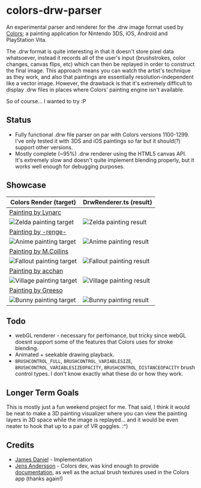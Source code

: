 # colors-drw-parser
 
An experimental parser and renderer for the .drw image format used by [Colors](http://colorslive.com/); a painting application for Nintendo 3DS, iOS, Android and PlayStation Vita.

The .drw format is quite interesting in that it doesn't store pixel data whatsoever, instead it records all of the user's input (brushstrokes, color changes, canvas flips, etc) which can then be replayed in order to construct the final image. This approach means you can watch the artist's technique as they work, and also that paintings are essentially resolution-independent like a vector image. However, the drawback is that it's extremely difficult to display .drw files in places where Colors' painting engine isn't available.

So of course... I wanted to try :P

## Status

* Fully functional .drw file parser on par with Colors versions 1100-1299. I've only tested it with 3DS and iOS paintings so far but it should(?) support other versions.
* Mostly complete (~95%) .drw renderer using the HTML5 canvas API. It's extremely slow and doesn't quite implement blending properly, but it works well enough for debugging purposes.

## Showcase

| Colors Render (target) | DrwRenderer.ts (result) |
|--|--|
| [Painting by Lynarc](https://www.colorslive.com/details/4353728) |
| ![Zelda painting target](https://raw.githubusercontent.com/jaames/colors-drw-parser/master/showcase/4353728_target.png) | ![Zelda painting result](https://raw.githubusercontent.com/jaames/colors-drw-parser/master/showcase/4353728_result.png) |
| [Painting by -renge-](https://www.colorslive.com/details/4389509) |
| ![Anime painting target](https://raw.githubusercontent.com/jaames/colors-drw-parser/master/showcase/4389509_target.png) | ![Anime painting result](https://raw.githubusercontent.com/jaames/colors-drw-parser/master/showcase/4389509_result.png) |
| [Painting by M.Collins](https://www.colorslive.com/details/4390483) |
| ![Fallout painting target](https://raw.githubusercontent.com/jaames/colors-drw-parser/master/showcase/4390483_target.png) | ![Fallout painting result](https://raw.githubusercontent.com/jaames/colors-drw-parser/master/showcase/4390483_result.png) |
| [Painting by acchan](https://www.colorslive.com/details/4389168) |
| ![Village painting target](https://raw.githubusercontent.com/jaames/colors-drw-parser/master/showcase/4389168_target.png) | ![Village painting result](https://raw.githubusercontent.com/jaames/colors-drw-parser/master/showcase/4389168_result.png) |
| [Painting by Greeso](https://www.colorslive.com/details/4390461) |
| ![Bunny painting target](https://raw.githubusercontent.com/jaames/colors-drw-parser/master/showcase/4390461_target.png) | ![Bunny painting result](https://raw.githubusercontent.com/jaames/colors-drw-parser/master/showcase/4390461_result.png) |




## Todo

* webGL renderer - necessary for perfomance, but tricky since webGL doesnt support some of the features that Colors uses for stroke blending.
* Animated + seekable drawing playback.
* `BRUSHCONTROL_FULL`, `BRUSHCONTROL_VARIABLESIZE`, `BRUSHCONTROL_VARIABLESIZEOPACITY`, `BRUSHCONTROL_DISTANCEOPACITY` brush control types. I don't know exactly what these do or how they work.

## Longer Term Goals

This is mostly just a fun weekend project for me. That said, I think it would be neat to make a 3D painting visualizer where you can view the painting layers in 3D space while the image is replayed... and it would be even neater to hook that up to a pair of VR goggles. :^)

## Credits
* [James Daniel](https://github.com/jaames) - Implementation
* [Jens Andersson](http://collectingsmiles.com/) - Colors dev, was kind enough to provide [documentation](https://www.dropbox.com/s/fmjptpshi93bojp/DRW%20Format%201200.docx?dl=0), as well as the actual brush textures used in the Colors app (thanks again!)
